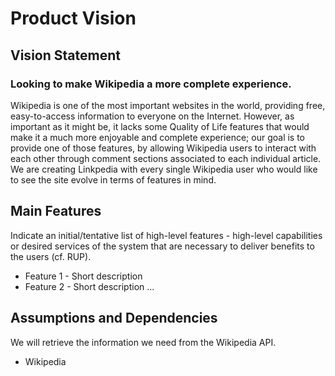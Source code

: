 # Product Vision

## Vision Statement

### Looking to make Wikipedia a more complete experience.
Wikipedia is one of the most important websites in the world, providing free, easy-to-access information to everyone on the Internet. However, as important as it might be, it lacks some Quality of Life features that would make it a much more enjoyable and complete experience; our goal is to provide one of those features, by allowing Wikipedia users to interact with each other through comment sections associated to each individual article. We are creating Linkpedia with every single Wikipedia user who would like to see the site evolve in terms of features in mind.

## Main Features
Indicate an  initial/tentative list of high-level features - high-level capabilities or desired services of the system that are necessary to deliver benefits to the users (cf. RUP).
 - Feature 1 - Short description
 - Feature 2 - Short description
...

## Assumptions and Dependencies
We will retrieve the information we need from the Wikipedia API.

- Wikipedia
